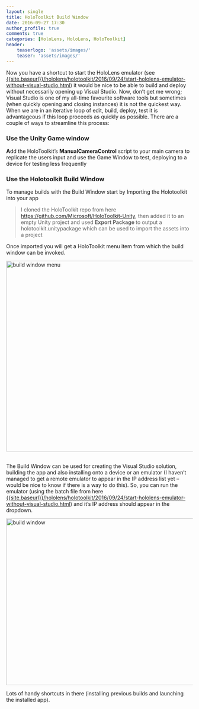 ```yaml
---
layout: single
title: HoloToolkit Build Window
date: 2016-09-27 17:30
author_profile: true
comments: true
categories: [HoloLens, HoloLens, HoloToolkit]
header:
    teaserlogo: 'assets/images/'
    teaser: 'assets/images/'
---
```

<p>Now you have a shortcut to start the HoloLens emulator (see <a title="{{site.baseurl}}/hololens/holotoolkit/2016/09/24/start-hololens-emulator-without-visual-studio.html" href="{{site.baseurl}}/hololens/holotoolkit/2016/09/24/start-hololens-emulator-without-visual-studio.html">{{site.baseurl}}/hololens/holotoolkit/2016/09/24/start-hololens-emulator-without-visual-studio.html</a>) it would be nice to be able to build and deploy without necessarily opening up Visual Studio. Now, don’t get me wrong; Visual Studio is one of my all-time favourite software tools but sometimes (when quickly opening and closing instances) it is not the quickest way. When we are in an iterative loop of edit, build, deploy, test it is advantageous if this loop proceeds as quickly as possible. There are a couple of ways to streamline this process:</p> <h3>Use the Unity Game window</h3> <p><strong>A</strong>dd the HoloToolkit’s <strong>ManualCameraControl</strong> script to your main camera to replicate the users input and use the Game Window to test, deploying to a device for testing less frequently</p> <h3>Use the Holotoolkit Build Window</h3> <p>To manage builds with the Build Window start by Importing the Holotoolkit into your app</p> <blockquote> <p><font style="background-color: #ffffff">I cloned the HoloToolkit repo from here <a title="https://github.com/Microsoft/HoloToolkit-Unity" href="https://github.com/Microsoft/HoloToolkit-Unity">https://github.com/Microsoft/HoloToolkit-Unity</a>, then added it to an empty Unity project and used <strong>Export Package </strong>to output a holotoolkit.unitypackage which can be used to import the assets into a project</font></p></blockquote> <p>Once imported you will get a HoloToolkit menu item from which the build window can be invoked.</p> <p><a href="{{ site.baseurl }}/assets/images/2016/09/build-window-menu.png"><img title="build window menu" style="border-top: 0px; border-right: 0px; background-image: none; border-bottom: 0px; padding-top: 0px; padding-left: 0px; border-left: 0px; display: inline; padding-right: 0px" border="0" alt="build window menu" src="{{ site.baseurl }}/assets/images/2016/09/build-window-menu_thumb.png" width="739" height="515"></a>&nbsp; </p> <p>The Build Window can be used for creating the Visual Studio solution, building the app and also installing onto a device or an emulator (I haven’t managed to get a remote emulator to appear in the IP address list yet – would be nice to know if there is a way to do this). So, you can run the emulator (using the batch file from here <a title="{{site.baseurl}}/hololens/holotoolkit/2016/09/24/start-hololens-emulator-without-visual-studio.html" href="{{site.baseurl}}/hololens/holotoolkit/2016/09/24/start-hololens-emulator-without-visual-studio.html">{{site.baseurl}}/hololens/holotoolkit/2016/09/24/start-hololens-emulator-without-visual-studio.html</a>) and it’s IP address should appear in the dropdown.</p> <p><a href="{{ site.baseurl }}/assets/images/2016/09/build-window.png"><img title="build window" style="border-top: 0px; border-right: 0px; background-image: none; border-bottom: 0px; padding-top: 0px; padding-left: 0px; border-left: 0px; display: inline; padding-right: 0px" border="0" alt="build window" src="{{ site.baseurl }}/assets/images/2016/09/build-window_thumb.png" width="733" height="450"></a></p>   <p>Lots of handy shortcuts in there (installing previous builds and launching the installed app).</p>
